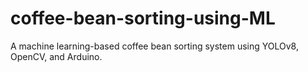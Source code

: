 # coffee-bean-sorting-using-ML
A machine learning-based coffee bean sorting system using YOLOv8, OpenCV, and Arduino.
